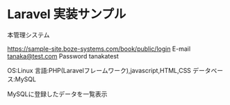 # Laravel 実装サンプル

本管理システム

https://sample-site.boze-systems.com/book/public/login
E-mail tanaka@test.com
Password tanakatest

OS:Linux
言語:PHP(Laravelフレームワーク),javascript,HTML,CSS
データベース:MySQL

MySQLに登録したデータを一覧表示
